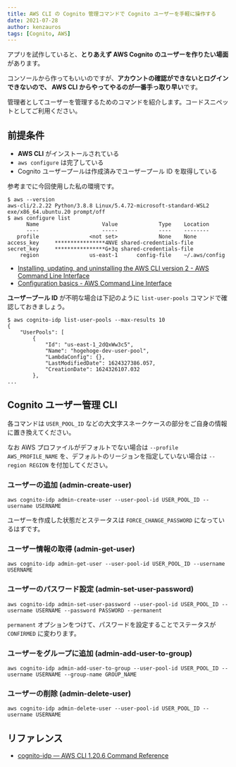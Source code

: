 ```yaml
---
title: AWS CLI の Cognito 管理コマンドで Cognito ユーザーを手軽に操作する
date: 2021-07-28
author: kenzauros
tags: [Cognito, AWS]
---
```


アプリを試作していると、**とりあえず AWS Cognito のユーザーを作りたい場面**があります。

コンソールから作ってもいいのですが、**アカウントの確認ができないとログインできないので、 AWS CLI からやってやるのが一番手っ取り早い**です。

管理者としてユーザーを管理するためのコマンドを紹介します。コードスニペットとしてご利用ください。

## 前提条件

- **AWS CLI** がインストールされている
- `aws configure` は完了している
- Cognito ユーザープールは作成済みでユーザープール ID を取得している

参考までに今回使用した私の環境です。

```
$ aws --version
aws-cli/2.2.22 Python/3.8.8 Linux/5.4.72-microsoft-standard-WSL2 exe/x86_64.ubuntu.20 prompt/off
$ aws configure list
      Name                    Value             Type    Location
      ----                    -----             ----    --------
   profile                <not set>             None    None
access_key     ****************4NVE shared-credentials-file
secret_key     ****************G+3q shared-credentials-file
    region                us-east-1      config-file    ~/.aws/config
```

- [Installing, updating, and uninstalling the AWS CLI version 2 - AWS Command Line Interface](https://docs.aws.amazon.com/cli/latest/userguide/install-cliv2.html)
- [Configuration basics - AWS Command Line Interface](https://docs.aws.amazon.com/cli/latest/userguide/cli-configure-quickstart.html)

**ユーザープール ID** が不明な場合は下記のように `list-user-pools` コマンドで確認しておきましょう。

```
$ aws cognito-idp list-user-pools --max-results 10
{
    "UserPools": [
        {
            "Id": "us-east-1_2dQxWw3c5",
            "Name": "hogehoge-dev-user-pool",
            "LambdaConfig": {},
            "LastModifiedDate": 1624327386.057,
            "CreationDate": 1624326107.032
        },
...
```

## Cognito ユーザー管理 CLI

各コマンドは `USER_POOL_ID` などの大文字スネークケースの部分をご自身の情報に置き換えてください。

なお AWS プロファイルがデフォルトでない場合は `--profile AWS_PROFILE_NAME` を、デフォルトのリージョンを指定していない場合は `--region REGION` を付加してください。

### ユーザーの追加 (admin-create-user)

```
aws cognito-idp admin-create-user --user-pool-id USER_POOL_ID --username USERNAME
```

ユーザーを作成した状態だとステータスは `FORCE_CHANGE_PASSWORD` になっているはずです。

### ユーザー情報の取得 (admin-get-user)

```
aws cognito-idp admin-get-user --user-pool-id USER_POOL_ID --username USERNAME
```

### ユーザーのパスワード設定 (admin-set-user-password)

```
aws cognito-idp admin-set-user-password --user-pool-id USER_POOL_ID --username USERNAME --password PASSWORD --permanent
```

`permanent` オプションをつけて、パスワードを設定することでステータスが `CONFIRMED` に変わります。

### ユーザーをグループに追加 (admin-add-user-to-group)

```
aws cognito-idp admin-add-user-to-group --user-pool-id USER_POOL_ID --username USERNAME --group-name GROUP_NAME
```

### ユーザーの削除 (admin-delete-user)

```
aws cognito-idp admin-delete-user --user-pool-id USER_POOL_ID --username USERNAME
```

## リファレンス

- [cognito-idp — AWS CLI 1.20.6 Command Reference](https://docs.aws.amazon.com/cli/latest/reference/cognito-idp/index.html#cli-aws-cognito-idp)